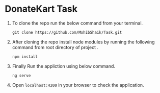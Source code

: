 
# DonateKart Task

1. To clone the repo run the below command from your terminal.
    
    `git clone https://github.com/MohibShaik/Task.git`

2. After cloning the repo install node modules by running the following command from root directory of project .
  
    `npm install`

3. Finally Run the appliction using below command.
  
    `ng serve`

4. Open `localhost:4200` in your browser to check the application.
